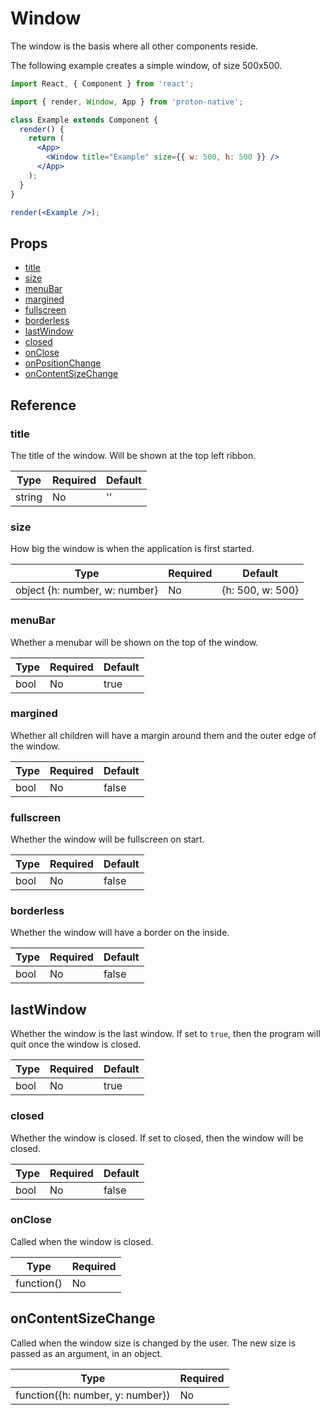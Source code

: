 # Window

The window is the basis where all other components reside.

The following example creates a simple window, of size 500x500.

```jsx
import React, { Component } from 'react';

import { render, Window, App } from 'proton-native';

class Example extends Component {
  render() {
    return (
      <App>
        <Window title="Example" size={{ w: 500, h: 500 }} />
      </App>
    );
  }
}

render(<Example />);
```

## Props

* [title](#title)
* [size](#size)
* [menuBar](#menuBar)
* [margined](#margined)
* [fullscreen](#fullscreen)
* [borderless](#borderless)
* [lastWindow](#lastWindow)
* [closed](#closed)
* [onClose](#onClose)
* [onPositionChange](#onPositionChange)
* [onContentSizeChange](#onContentSizeChange)

## Reference

### title

The title of the window. Will be shown at the top left ribbon.

| **Type** | **Required** | **Default** |
| -------- | ------------ | ----------- |
| string   | No           | ''          |

### size

How big the window is when the application is first started.

| **Type**                      | **Required** | **Default**      |
| ----------------------------- | ------------ | ---------------- |
| object {h: number, w: number} | No           | {h: 500, w: 500} |

### menuBar

Whether a menubar will be shown on the top of the window.

| **Type** | **Required** | **Default** |
| -------- | ------------ | ----------- |
| bool     | No           | true        |

### margined

Whether all children will have a margin around them and the outer edge of the window.

| **Type** | **Required** | **Default** |
| -------- | ------------ | ----------- |
| bool     | No           | false       |

### fullscreen

Whether the window will be fullscreen on start.

| **Type** | **Required** | **Default** |
| -------- | ------------ | ----------- |
| bool     | No           | false       |

### borderless

Whether the window will have a border on the inside.

| **Type** | **Required** | **Default** |
| -------- | ------------ | ----------- |
| bool     | No           | false       |

## lastWindow

Whether the window is the last window. If set to `true`, then the program will quit once the window is closed.

| **Type** | **Required** | **Default** |
| -------- | ------------ | ----------- |
| bool     | No           | true        |

### closed

Whether the window is closed. If set to closed, then the window will be closed.

| **Type** | **Required** | **Default** |
| -------- | ------------ | ----------- |
| bool     | No           | false       |

### onClose

Called when the window is closed.

| **Type**   | **Required** |
| ---------- | ------------ |
| function() | No           |

## onContentSizeChange

Called when the window size is changed by the user. The new size is passed as an argument, in an object.

| **Type**                         | **Required** |
| -------------------------------- | ------------ |
| function({h: number, y: number}) | No           |
